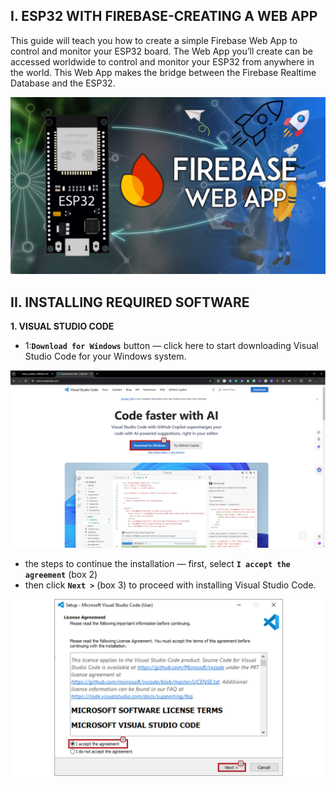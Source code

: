 ## I. ESP32 WITH FIREBASE-CREATING A WEB APP

This guide will teach you how to create a simple Firebase Web App to control and monitor your ESP32 board. The Web App you’ll create can be accessed worldwide to control and monitor your ESP32 from anywhere in the world. This Web App makes the bridge between the Firebase Realtime Database and the ESP32.

![1](images/62.png)

## II. INSTALLING REQUIRED SOFTWARE
**1. VISUAL STUDIO CODE**

* 1:**`Download for Windows`** button — click here to start downloading Visual Studio Code for your Windows system.

![1](images/1.png)

* the steps to continue the installation — first, select **`I accept the agreement`** (box 2)
* then click **`Next >`** (box 3) to proceed with installing Visual Studio Code.

![1](images/2.png)
